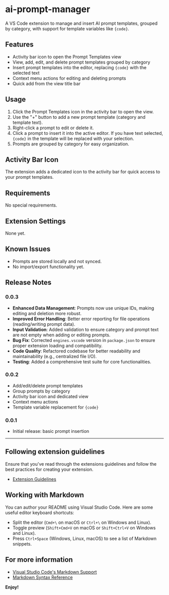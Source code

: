 # ai-prompt-manager

A VS Code extension to manage and insert AI prompt templates, grouped by category, with support for template variables like `{code}`.

## Features

- Activity bar icon to open the Prompt Templates view
- View, add, edit, and delete prompt templates grouped by category
- Insert prompt templates into the editor, replacing `{code}` with the selected text
- Context menu actions for editing and deleting prompts
- Quick add from the view title bar

## Usage

1. Click the Prompt Templates icon in the activity bar to open the view.
2. Use the "+" button to add a new prompt template (category and template text).
3. Right-click a prompt to edit or delete it.
4. Click a prompt to insert it into the active editor. If you have text selected, `{code}` in the template will be replaced with your selection.
5. Prompts are grouped by category for easy organization.

## Activity Bar Icon

The extension adds a dedicated icon to the activity bar for quick access to your prompt templates.

## Requirements

No special requirements.

## Extension Settings

None yet.

## Known Issues

- Prompts are stored locally and not synced.
- No import/export functionality yet.

## Release Notes

### 0.0.3
- **Enhanced Data Management**: Prompts now use unique IDs, making editing and deletion more robust.
- **Improved Error Handling**: Better error reporting for file operations (reading/writing prompt data).
- **Input Validation**: Added validation to ensure category and prompt text are not empty when adding or editing prompts.
- **Bug Fix**: Corrected `engines.vscode` version in `package.json` to ensure proper extension loading and compatibility.
- **Code Quality**: Refactored codebase for better readability and maintainability (e.g., centralized file I/O).
- **Testing**: Added a comprehensive test suite for core functionalities.

### 0.0.2
- Add/edit/delete prompt templates
- Group prompts by category
- Activity bar icon and dedicated view
- Context menu actions
- Template variable replacement for `{code}`

### 0.0.1
- Initial release: basic prompt insertion

---

## Following extension guidelines

Ensure that you've read through the extensions guidelines and follow the best practices for creating your extension.

* [Extension Guidelines](https://code.visualstudio.com/api/references/extension-guidelines)

## Working with Markdown

You can author your README using Visual Studio Code. Here are some useful editor keyboard shortcuts:

* Split the editor (`Cmd+\` on macOS or `Ctrl+\` on Windows and Linux).
* Toggle preview (`Shift+Cmd+V` on macOS or `Shift+Ctrl+V` on Windows and Linux).
* Press `Ctrl+Space` (Windows, Linux, macOS) to see a list of Markdown snippets.

## For more information

* [Visual Studio Code's Markdown Support](http://code.visualstudio.com/docs/languages/markdown)
* [Markdown Syntax Reference](https://help.github.com/articles/markdown-basics/)

**Enjoy!**
